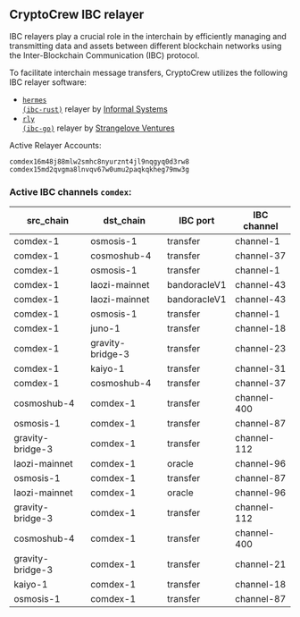 ## CryptoCrew IBC relayer
IBC relayers play a crucial role in the interchain by efficiently managing and transmitting data and assets between different blockchain networks using the Inter-Blockchain Communication (IBC) protocol.

To facilitate interchain message transfers, CryptoCrew utilizes the following IBC relayer software: 
- <a href="https://github.com/informalsystems/hermes"><code>hermes (ibc-rust)</code></a> relayer by [Informal Systems](https://github.com/informalsystems)
- <a href="https://github.com/cosmos/relayer"><code>rly (ibc-go)</code></a> relayer by [Strangelove Ventures](https://github.com/strangelove-ventures)

Active Relayer Accounts:
```
comdex16m48j88mlw2smhc8nyurznt4jl9nqgyq0d3rw8
comdex15md2qvgma8lnvqv67w0umu2paqkqkheg79mw3g
```

### Active IBC channels `comdex`:
| src_chain | dst_chain | IBC port | IBC channel |
| --------------- | --------------- | ------------ | ------------------- |
| comdex-1 | osmosis-1 | transfer | channel-1 |
| comdex-1 | cosmoshub-4 | transfer | channel-37 |
| comdex-1 | osmosis-1 | transfer | channel-1 |
| comdex-1 | laozi-mainnet | bandoracleV1 | channel-43 |
| comdex-1 | laozi-mainnet | bandoracleV1 | channel-43 |
| comdex-1 | osmosis-1 | transfer | channel-1 |
| comdex-1 | juno-1 | transfer | channel-18 |
| comdex-1 | gravity-bridge-3 | transfer | channel-23 |
| comdex-1 | kaiyo-1 | transfer | channel-31 |
| comdex-1 | cosmoshub-4 | transfer | channel-37 |
| cosmoshub-4 | comdex-1 | transfer | channel-400 |
| osmosis-1 | comdex-1 | transfer | channel-87 |
| gravity-bridge-3 | comdex-1 | transfer | channel-112 |
| laozi-mainnet | comdex-1 | oracle | channel-96 |
| osmosis-1 | comdex-1 | transfer | channel-87 |
| laozi-mainnet | comdex-1 | oracle | channel-96 |
| gravity-bridge-3 | comdex-1 | transfer | channel-112 |
| cosmoshub-4 | comdex-1 | transfer | channel-400 |
| gravity-bridge-3 | comdex-1 | transfer | channel-21 |
| kaiyo-1 | comdex-1 | transfer | channel-18 |
| osmosis-1 | comdex-1 | transfer | channel-87 |